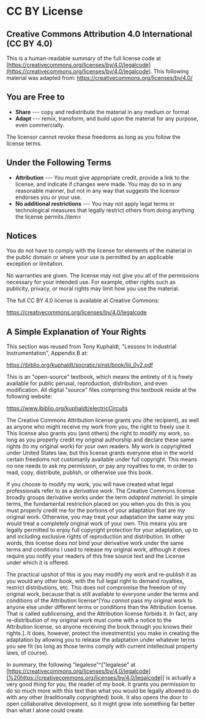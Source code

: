 # CC BY License

## Creative Commons Attribution 4.0 International (CC BY 4.0)

This is a human-readable summary of the full license code at [https://creativecommons.org/licenses/by/4.0/legalcode](https://creativecommons.org/licenses/by/4.0/legalcode). This following material was adapted from: <https://creativecommons.org/licenses/by/4.0/>

## You are Free to

- **Share** --- copy and redistribute the material in any medium or format
- **Adapt** --- remix, transform, and build upon the material for any purpose, even commercially.

The licensor cannot revoke these freedoms as long as you follow the license terms.

## Under the Following Terms

- **Attribution** --- You must give appropriate credit, provide a link to the license, and indicate if changes were made. You may do so in any reasonable manner, but not in any way that suggests the licensor endorses you or your use.
- **No additional restrictions** --- You may not apply legal terms or technological measures that legally restrict others from doing anything the license permits./item\>

## Notices

You do not have to comply with the license for elements of the material in the public domain or where your use is permitted by an applicable exception or limitation.

No warranties are given. The license may not give you all of the permissions necessary for your intended use. For example, other rights such as publicity, privacy, or moral rights may limit how you use the material.

The full CC BY 4.0 license is available at Creative Commons:

<https://creativecommons.org/licenses/by/4.0/legalcode>

## A Simple Explanation of Your Rights

This section was reused from Tony Kuphaldt, "Lessons In Industrial Instrumentation", Appendix B at:

<https://ibiblio.org/kuphaldt/socratic/sinst/book/liii_0v2.pdf>

This is an "open-source" textbook, which means the entirety of it is freely available for public perusal, reproduction, distribution, and even modification. All digital "source" files comprising this textbook reside at the following website:

<https://www.ibiblio.org/kuphaldt/electricCircuits>

The Creative Commons Attribution license grants you (the recipient), as well as anyone who might receive my work from you, the right to freely use it. This license also grants you (and others) the right to modify my work, so long as you properly credit my original authorship and declare these same rights (to my original work) for your own readers. My work is copyrighted under United States law, but this license grants everyone else in the world certain freedoms not customarily available under full copyright. This means no one needs to ask my permission, or pay any royalties to me, in order to read, copy, distribute, publish, or otherwise use this book.

If you choose to modify my work, you will have created what legal professionals refer to as a _derivative work_. The Creative Commons license broadly groups derivative works under the term _adapted material_. In simple terms, the fundamental restriction placed on you when you do this is you must properly credit me for the portions of your adaptation that are my original work. Otherwise, you may treat your adaptation the same way you would treat a completely original work of your own. This means you are legally permitted to enjoy full copyright protection for your adaptation, up to and including exclusive rights of reproduction and distribution. In other words, this license does _not_ bind your derivative work under the same terms and conditions I used to release my original work, although it does require you notify your readers of this free source text and the License under which it is offered.

The practical upshot of this is you may modify my work and re-publish it as you would any other book, with the full legal right to demand royalties, restrict distributions, etc. This does not compromise the freedom of my original work, because that is still available to everyone under the terms and conditions of the Attribution license^[You _cannot_ pass my original work to anyone else under different terms or conditions than the Attribution license. That is called _sublicensing_, and the Attribution license forbids it. In fact, any re-distribution of my original work must come with a notice to the Attribution license, so anyone receiving the book through you knows their rights.]. It does, however, protect the investment(s) you make in creating the adaptation by allowing you to release the adaptation under whatever terms you see fit (so long as those terms comply with current intellectual property laws, of course).

In summary, the following "legalese"^["legalese" at [https://creativecommons.org/licenses/by/4.0/legalcode](%20https://creativecommons.org/licenses/by/4.0/legalcode)] is actually a very good thing for you, the reader of my book. It grants you permission to do so much more with this text than what you would be legally allowed to do with any other (traditionally copyrighted) book. It also opens the door to open collaborative development, so it might grow into something far better than what I alone could create.
